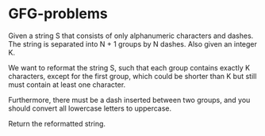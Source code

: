 # GFG-problems
Given a string S that consists of only alphanumeric characters and dashes. The string is separated into N + 1 groups by N dashes. Also given an integer K. 

We want to reformat the string S, such that each group contains exactly K characters, except for the first group,
which could be shorter than K but still must contain at least one character.

Furthermore, there must be a dash inserted between two groups, and you should convert all lowercase letters to uppercase.

Return the reformatted string.

